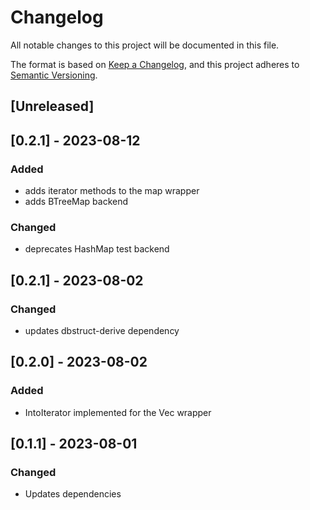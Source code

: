 # Changelog

All notable changes to this project will be documented in this file.

The format is based on [Keep a Changelog](https://keepachangelog.com/en/1.0.0/),
and this project adheres to [Semantic Versioning](https://semver.org/spec/v2.0.0.html).

## [Unreleased]

## [0.2.1] - 2023-08-12

### Added
 - adds iterator methods to the map wrapper
 - adds BTreeMap backend

### Changed
 - deprecates HashMap test backend

## [0.2.1] - 2023-08-02

### Changed
 - updates dbstruct-derive dependency

## [0.2.0] - 2023-08-02

### Added
 - IntoIterator implemented for the Vec wrapper 

## [0.1.1] - 2023-08-01

### Changed
 - Updates dependencies
